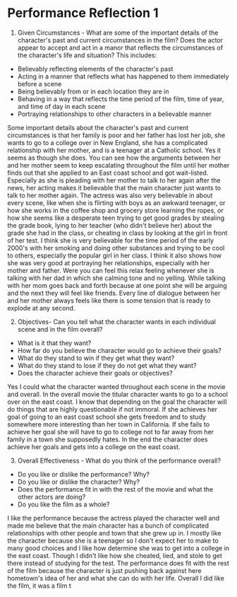 # Performance Reflection 1
1. Given Circumstances - What are some of the important details of the character's past and current circumstances in the film? Does the actor appear to accept and act in a manor that reflects the circumstances of the character's life and situation? This includes:

-   Believably reflecting elements of the character's past
-   Acting in a manner that reflects what has happened to them immediately before a scene
-   Being believably from or in each location they are in
-   Behaving in a way that reflects the time period of the film, time of year, and time of day in each scene
-   Portraying relationships to other characters in a believable manner

Some important details about the character's past and current circumstances is that her family is poor and her father has lost her job, she wants to go to a college over in New England, she has a complicated relationship with her mother, and is a teenager at a Catholic school. Yes it seems as though she does. You can see how the arguments between her and her mother seem to keep escalating throughout the film until her mother finds out that she applied to an East coast school and got wait-listed. Especially as she is pleading with her mother to talk to her again after the news, her acting makes it believable that the main character just wants to talk to her mother again. The actress was also very believable in about every scene, like when she is flirting with boys as an awkward teenager, or how she works in the coffee shop and grocery store learning the ropes, or how she seems like a desperate teen trying to get good grades by stealing the grade book, lying to her teacher (who didn't believe her) about the grade she had in the class, or cheating in class by looking at the girl in front of her test. I think she is very believable for the time period of the early 2000's with her smoking and doing other substances and trying to be cool to others, especially the popular girl in her class. I think it also shows how she was very good at portraying her relationships, especially with her mother and father. Were you can feel this relax feeling whenever she is talking with her dad in which she calming tone and no yelling. While talking with her mom goes back and forth because at one point she will be arguing and the next they will feel like friends. Every line of dialogue between her and her mother always feels like there is some tension that is ready to explode at any second.

2. Objectives- Can you tell what the character wants in each individual scene and in the film overall?

-   What is it that they want?
-   How far do you believe the character would go to achieve their goals?
-   What do they stand to win if they get what they want?
-   What do they stand to lose if they do not get what they want?
-   Does the character achieve their goals or objectives?

Yes I could what the character wanted throughout each scene in the movie and overall. In the overall movie the titular character wants to go to a school over on the east coast. I know that depending on the goal the character will do things that are highly questionable if not immoral. If she achieves her goal of going to an east coast school she gets freedom and to study somewhere more interesting than her town in California. If she fails to achieve her goal she will have to go to college not to far away from her family in a town she supposedly hates. In the end the character does achieve her goals and gets into a college on the east coast.

3. Overall Effectiveness - What do you think of the performance overall?

-   Do you like or dislike the performance? Why?
-   Do you like or dislike the character? Why?
-   Does the performance fit in with the rest of the movie and what the other actors are doing?
-   Do you like the film as a whole?

I like the performance because the actress played the character well and made me believe that the main character has a bunch of complicated relationships with other people and town that she grew up in. I mostly like the character because she is a teenager so I don't expect her to make to many good choices and I like how determine she was to get into a college in the east coast. Though I didn't like how she cheated, lied, and stole to get there instead of studying for the test. The performance does fit with the rest of the film because the character is just pushing back against here hometown's idea of her and what she can do with her life. Overall I did like the film, it was a film t
<!--stackedit_data:
eyJoaXN0b3J5IjpbMTc2NTI4ODU0Miw4MTEzNzQwNiwzMDM1NT
IxOTQsLTIwODg3NDY2MTJdfQ==
-->